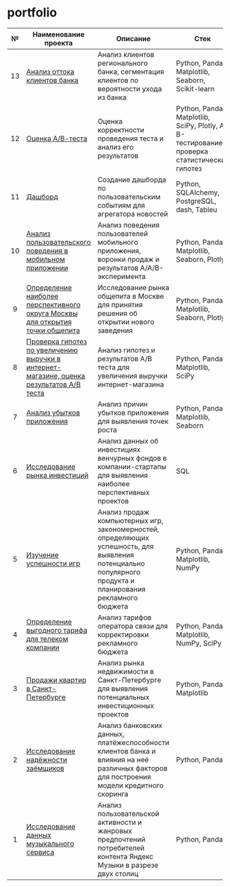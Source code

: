 # portfolio

| №   | Наименование проекта  | Описание  |  Стек |
|:---:|---|---|---|
| 13 | [Анализ оттока клиентов банка](https://github.com/arhitru/portfolio/tree/main/bank_churn) | Анализ клиентов регионального банка, сегментация клиентов по вероятности ухода из банка | Python, Pandas, Matplotlib, Seaborn, Scikit-learn |
| 12 |[Оценка А/В-тестa](https://github.com/arhitru/portfolio/tree/main/ab-test_score)|Оценка корректности проведения теста и анализ его результатов|Python, Pandas, Matplotlib, SciPy, Plotly, А/В-тестирование, проверка статистических гипотез|
| 11 | [Дашборд](https://github.com/arhitru/portfolio/tree/main/dashboard) | Создание дашборда по пользовательским событиям для агрегатора новостей | Python, SQLAlchemy, PostgreSQL, dash, Tableu |
| 10 | [Анализ пользовательского поведения в мобильном приложении](https://github.com/arhitru/portfolio/tree/main/user_behavior) | Анализ поведения пользователей мобильного приложения, воронки продаж и результатов A/A/B-эксперимента | Python, Pandas, Matplotlib, Seaborn, Plotly |
| 9 | [Определение наиболее перспективного округа Москвы для открытия точки общепита](https://github.com/arhitru/portfolio/tree/main/moscow_food_establishments) | Исследование рынка общепита в Москве для принятия решения об открытии нового заведения | Python, Pandas, Matplotlib, Seaborn, Plotly |
| 8 | [Проверка гипотез по увеличению выручки в интернет-магазине, оценка результатов A/B теста](https://github.com/arhitru/portfolio/tree/main/increase_revenue) | Анализ гипотез и результатов А/В теста для увеличения выручки интернет-магазина | Python, Pandas, Matplotlib, SciPy |
| 7 | [Анализ убытков приложения](https://github.com/arhitru/portfolio/tree/main/losses) | Анализ причин убытков приложения для выявления точек роста | Python, Pandas, Matplotlib, Seaborn |
| 6 | [Исследование рынка инвестиций](https://github.com/arhitru/portfolio/tree/main/investing_startups) | Анализ данных об инвестициях венчурных фондов в компании-стартапы для выявления наиболее перспективных проектов | SQL |
| 5 | [Изучение успешности игр](https://github.com/arhitru/portfolio/tree/main/success_games) | Анализ продаж компьютерных игр, закономерностей, определяющих успешность, для выявления потенциально популярного продукта и планирования рекламного бюджета | Python, Pandas, Matplotlib, NumPy |
| 4 | [Определение выгодного тарифа для телеком компании](https://github.com/arhitru/portfolio/tree/main/favorable_tariff) | Анализ тарифов оператора связи для корректировки рекламного бюджета | Python, Pandas, Matplotlib, NumPy, SciPy |
|  3 |  [Продажи квартир в Санкт-Петербурге](https://github.com/arhitru/portfolio/tree/main/apartment_sales) | Анализ рынка недвижимости в Санкт-Петербурге для выявления потенциальных инвестиционных проектов  |  Python, Pandas, Matplotlib |
| 2  | [Исследование надёжности заёмщиков](https://github.com/arhitru/portfolio/tree/main/reliability_of_borrowers)  | Анализ банковских данных, платёжеспособности клиентов банка и влияния на неё различных факторов для построения модели кредитного скоринга  | Python, Pandas  |
| 1  | [Исследование данных музыкального сервиса](https://github.com/arhitru/portfolio/tree/main/music_service)  | Анализ пользовательской активности и жанровых предпочтений потребителей контента Яндекс Музыки в разрезе двух столиц | Python, Pandas  |
